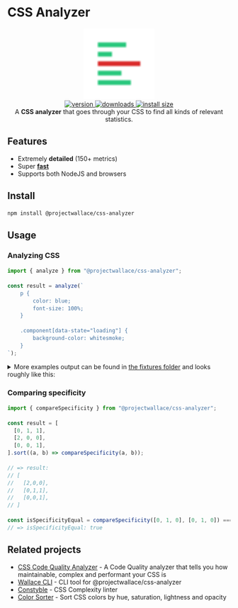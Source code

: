 # CSS Analyzer

<div align="center">
  <img src="logo.svg" height="160" width="160" alt="Analyzer logo">
</div>

<div align="center">
  <a href="https://npmjs.org/package/@projectwallace/css-analyzer">
    <img src="https://badgen.net/npm/v/@projectwallace/css-analyzer" alt="version" />
  </a>
  <a href="https://npmjs.org/package/@projectwallace/css-analyzer">
    <img src="https://badgen.now.sh/npm/dm/@projectwallace/css-analyzer" alt="downloads" />
  </a>
  <a href="https://packagephobia.com/result?p=%40projectwallace%2Fcss-analyzer">
    <img src="https://packagephobia.com/badge?p=%40projectwallace%2Fcss-analyzer" alt="install size" />
  </a>
</div>

<div align="center">
A <b>CSS analyzer</b> that goes through your CSS to find all kinds of relevant statistics.
</div>

## Features

- Extremely **detailed** (150+ metrics)
- Super **[fast](/benchmark)**
- Supports both NodeJS and browsers

## Install

```sh
npm install @projectwallace/css-analyzer
```

## Usage

### Analyzing CSS

```js
import { analyze } from "@projectwallace/css-analyzer";

const result = analyze(`
	p {
		color: blue;
		font-size: 100%;
	}

	.component[data-state="loading"] {
		background-color: whitesmoke;
	}
`);
```

<details>
  <summary>More examples output can be found in <a href="src/__fixtures__">the fixtures folder</a> and looks roughly like this:</summary>

```json
{
  "stylesheet": {
    "sourceLinesOfCode": 5,
    "linesOfCode": 8,
    "size": 113,
    "comments": {
      "total": 0,
      "size": 0
    }
  },
  "atrules": {
    "fontface": {
      "total": 0,
      "totalUnique": 0,
      "unique": [],
      "uniquenessRatio": 1
    },
    "import": {
      "total": 0,
      "totalUnique": 0,
      "unique": {},
      "uniquenessRatio": 0
    },
    "media": {
      "total": 0,
      "totalUnique": 0,
      "unique": {},
      "uniquenessRatio": 0
    },
    "charset": {
      "total": 0,
      "totalUnique": 0,
      "unique": {},
      "uniquenessRatio": 0
    },
    "supports": {
      "total": 0,
      "totalUnique": 0,
      "unique": {},
      "uniquenessRatio": 0
    },
    "keyframes": {
      "total": 0,
      "totalUnique": 0,
      "unique": {},
      "uniquenessRatio": 0,
      "prefixed": {
        "total": 0,
        "totalUnique": 0,
        "unique": {},
        "uniquenessRatio": 0,
        "ratio": null
      }
    },
    "container": {
      "total": 0,
      "totalUnique": 0,
      "unique": {},
      "uniquenessRatio": 0
    }
  },
  "rules": {
    "total": 2,
    "empty": {
      "total": 0,
      "ratio": 0
    },
    "selectors": {
      "min": 1,
      "max": 1,
      "mean": 1,
      "mode": 1,
      "range": 0,
      "sum": 2,
      "items": [1, 1]
    },
    "declarations": {
      "min": 1,
      "max": 2,
      "mean": 1.5,
      "mode": 1.5,
      "range": 1,
      "sum": 3,
      "items": [2, 1]
    }
  },
  "selectors": {
    "total": 2,
    "totalUnique": 2,
    "uniquenessRatio": 1,
    "specificity": {
      "sum": [0, 2, 1],
      "min": [0, 0, 1],
      "max": [0, 2, 0],
      "mean": [0, 1, 0.5],
      "mode": [0, 1, 0.5],
      "items": [
        [0, 0, 1],
        [0, 2, 0]
      ]
    },
    "complexity": {
      "min": 1,
      "max": 3,
      "mean": 2,
      "mode": 2,
      "range": 2,
      "sum": 4,
      "total": 2,
      "totalUnique": 2,
      "unique": {
        "1": 1,
        "3": 1
      },
      "uniquenessRatio": 1,
      "items": [1, 3]
    },
    "id": {
      "total": 0,
      "totalUnique": 0,
      "unique": {},
      "uniquenessRatio": 0,
      "ratio": 0
    },
    "accessibility": {
      "total": 0,
      "totalUnique": 0,
      "unique": {},
      "uniquenessRatio": 0,
      "ratio": 0
    },
    "keyframes": {
      "total": 0,
      "totalUnique": 0,
      "unique": {},
      "uniquenessRatio": 0,
      "ratio": 0
    }
  },
  "declarations": {
    "total": 3,
    "unique": {
      "total": 3,
      "ratio": 1
    },
    "importants": {
      "total": 0,
      "ratio": 0,
      "inKeyframes": {
        "total": 0,
        "ratio": 0
      }
    }
  },
  "properties": {
    "total": 3,
    "totalUnique": 3,
    "unique": {
      "color": 1,
      "font-size": 1,
      "background-color": 1
    },
    "uniquenessRatio": 1,
    "prefixed": {
      "total": 0,
      "totalUnique": 0,
      "unique": {},
      "uniquenessRatio": 0,
      "ratio": 0
    },
    "custom": {
      "total": 0,
      "totalUnique": 0,
      "unique": {},
      "uniquenessRatio": 0,
      "ratio": 0
    },
    "browserhacks": {
      "total": 0,
      "totalUnique": 0,
      "unique": {},
      "uniquenessRatio": 0,
      "ratio": 0
    }
  },
  "values": {
    "colors": {
      "total": 2,
      "totalUnique": 2,
      "unique": {
        "blue": 1,
        "whitesmoke": 1
      },
      "uniquenessRatio": 1,
      "itemsPerContext": {
        "color": {
          "total": 1,
          "totalUnique": 1,
          "unique": {
            "blue": 1
          },
          "uniquenessRatio": 1
        },
        "background-color": {
          "total": 1,
          "totalUnique": 1,
          "unique": {
            "whitesmoke": 1
          },
          "uniquenessRatio": 1
        }
      }
    },
    "fontFamilies": {
      "total": 0,
      "totalUnique": 0,
      "unique": {},
      "uniquenessRatio": 0
    },
    "fontSizes": {
      "total": 1,
      "totalUnique": 1,
      "unique": {
        "100%": 1
      },
      "uniquenessRatio": 1
    },
    "zindexes": {
      "total": 0,
      "totalUnique": 0,
      "unique": {},
      "uniquenessRatio": 0
    },
    "textShadows": {
      "total": 0,
      "totalUnique": 0,
      "unique": {},
      "uniquenessRatio": 0
    },
    "boxShadows": {
      "total": 0,
      "totalUnique": 0,
      "unique": {},
      "uniquenessRatio": 0
    },
    "animations": {
      "durations": {
        "total": 0,
        "totalUnique": 0,
        "unique": {},
        "uniquenessRatio": 0
      },
      "timingFunctions": {
        "total": 0,
        "totalUnique": 0,
        "unique": {},
        "uniquenessRatio": 0
      }
    },
    "prefixes": {
      "total": 0,
      "totalUnique": 0,
      "unique": {},
      "uniquenessRatio": 0
    },
    "units": {
      "total": 0,
      "totalUnique": 0,
      "unique": {},
      "uniquenessRatio": 0,
      "itemsPerContext": {}
    }
  },
  "__meta__": {
    "parseTime": 4,
    "analyzeTime": 5,
    "total": 10
  }
}
```

</details>

### Comparing specificity

```js
import { compareSpecificity } from "@projectwallace/css-analyzer";

const result = [
  [0, 1, 1],
  [2, 0, 0],
  [0, 0, 1],
].sort((a, b) => compareSpecificity(a, b));

// => result:
// [
//   [2,0,0],
//   [0,1,1],
//   [0,0,1],
// ]

const isSpecificityEqual = compareSpecificity([0, 1, 0], [0, 1, 0]) === 0;
// => isSpecificityEqual: true
```

## Related projects

- [CSS Code Quality Analyzer](https://github.com/projectwallace/css-code-quality) -
  A Code Quality analyzer that tells you how maintainable, complex and performant your CSS is
- [Wallace CLI](https://github.com/projectwallace/wallace-cli) - CLI tool for
  @projectwallace/css-analyzer
- [Constyble](https://github.com/projectwallace/constyble) - CSS Complexity linter
- [Color Sorter](https://github.com/projectwallace/color-sorter) - Sort CSS colors
  by hue, saturation, lightness and opacity

